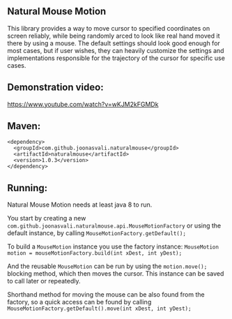 ## Natural Mouse Motion ##

This library provides a way to move cursor to specified coordinates on screen reliably,
while being randomly arced to look like real hand moved it there by using a mouse.
The default settings should look good enough for most cases, but if user wishes, 
they can heavily customize the settings and implementations responsible for the trajectory 
of the cursor for specific use cases.

## Demonstration video: ##
https://www.youtube.com/watch?v=wKJM2kFGMDk

## Maven: ##

```
<dependency>
  <groupId>com.github.joonasvali.naturalmouse</groupId>
  <artifactId>naturalmouse</artifactId>
  <version>1.0.3</version>
</dependency>
```

## Running: ##

Natural Mouse Motion needs at least java 8 to run.

You start by creating a new `com.github.joonasvali.naturalmouse.api.MouseMotionFactory`
or using the default instance, by calling `MouseMotionFactory.getDefault();`

To build a `MouseMotion` instance you use the factory instance:
`MouseMotion motion = mouseMotionFactory.build(int xDest, int yDest);`

And the reusable `MouseMotion` can be run by using the
`motion.move();` blocking method, which then moves the cursor.
This instance can be saved to call later or repeatedly.

Shorthand method for moving the mouse can be also found from the factory,
so a quick access can be found by calling `MouseMotionFactory.getDefault().move(int xDest, int yDest);`

